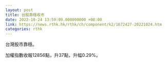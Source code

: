 ```yaml
---
layout: post
title: 台股靠穩收市
date: 2022-10-24 13:59:09.000000000 +08:00
link: https://news.rthk.hk/rthk/ch/component/k2/1672427-20221024.htm
categories: rthk
---
```


台灣股市靠穩。

加權指數收報12856點，升37點，升幅0.29%。
